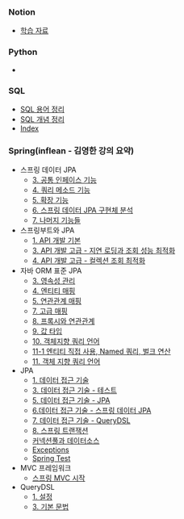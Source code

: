 
### Notion
- [학습 자료](https://www.notion.so/navill/9ac481e95c0240fcba1b72c3f5650892?pvs=4)

### Python
- 

### SQL
- [SQL 용어 정리](SQL(친절한%20SQL%20튜닝%20정리)/SQL%20용어%20정리.md)
- [SQL 개념 정리](SQL(친절한%20SQL%20튜닝%20정리)/SQL%20개념%20정리.md)
- [Index](SQL(친절한%20SQL%20튜닝%20정리)/Index.md)

### Spring(inflean - 김영한 강의 요약)
- 스프링 데이터 JPA
	- [3. 공통 인페이스 기능](Spring/스프링%20데이터%20JPA/3.%20공통%20인페이스%20기능.md)
	- [4. 쿼리 메소드 기능](Spring/스프링%20데이터%20JPA/4.%20쿼리%20메소드%20기능.md)
	- [5. 확장 기능](Spring/스프링%20데이터%20JPA/5.%20확장%20기능.md)
	- [6. 스프링 데이터 JPA 구현체 분석](Spring/스프링%20데이터%20JPA/6.%20스프링%20데이터%20JPA%20구현체%20분석.md)
	- [7. 나머지 기능들](Spring/스프링%20데이터%20JPA/7.%20나머지%20기능들.md)
- 스프링부트와 JPA
	- [1. API 개발 기본](Spring/스프링부트와%20JPA/1.%20API%20개발%20기본.md)
	- [3. API 개발 고급 - 지연 로딩과 조회 성능 최적화](Spring/스프링부트와%20JPA/3.%20API%20개발%20고급%20-%20지연%20로딩과%20조회%20성능%20최적화.md)
	- [4. API 개발 고급 - 컬렉션 조회 최적화](Spring/스프링부트와%20JPA/4.%20API%20개발%20고급%20-%20컬렉션%20조회%20최적화.md)
- 자바 ORM 표준 JPA
	- [3. 영속성 관리](Spring/자바%20ORM%20표준%20JPA%20프로그래밍/3.%20영속성%20관리.md)
	- [4. 엔티티 매핑](Spring/자바%20ORM%20표준%20JPA%20프로그래밍/4.%20엔티티%20매핑.md)
	- [5. 연관관계 매핑](Spring/자바%20ORM%20표준%20JPA%20프로그래밍/5.%20연관관계%20매핑.md)
	- [7. 고급 매핑](Spring/자바%20ORM%20표준%20JPA%20프로그래밍/7.%20고급%20매핑.md)
	- [8. 프록시와 연관관계](Spring/자바%20ORM%20표준%20JPA%20프로그래밍/8.%20프록시와%20연관관계.md)
	- [9. 값 타입](Spring/자바%20ORM%20표준%20JPA%20프로그래밍/9.%20값%20타입.md)
	- [10.  객체지향 쿼리 언어](Spring/자바%20ORM%20표준%20JPA%20프로그래밍/10.%20%20객체지향%20쿼리%20언어.md)
	- [11-1 엔티티 직접 사용, Named 쿼리, 벌크 연산](Spring/자바%20ORM%20표준%20JPA%20프로그래밍/11-1%20엔티티%20직접%20사용,%20Named%20쿼리,%20벌크%20연산.md)
	- [11. 객체 지향 쿼리 언어](Spring/자바%20ORM%20표준%20JPA%20프로그래밍/11.%20객체%20지향%20쿼리%20언어.md)
- JPA
	- [1. 데이터 접근 기술](Spring/JPA/1.%20데이터%20접근%20기술.md)
	- [3. 데이터 접근 기술 - 테스트](Spring/JPA/3.%20데이터%20접근%20기술%20-%20테스트.md)
	- [5. 데이터 접근 기술 - JPA](Spring/JPA/5.%20데이터%20접근%20기술%20-%20JPA.md)
	- [6.데이터 접근 기술 - 스프링 데이터 JPA](Spring/JPA/6.데이터%20접근%20기술%20-%20스프링%20데이터%20JPA.md)
	- [7. 데이터 접근 기술 - QueryDSL](Spring/JPA/7.%20데이터%20접근%20기술%20-%20QueryDSL.md)
	- [8. 스프링 트랜잭션](Spring/JPA/8.%20스프링%20트랜잭션.md)
	- [커넥션풀과 데이터소스](Spring/JPA/커넥션풀과%20데이터소스.md)
	- [Exceptions](Spring/JPA/Exceptions.md)
	- [Spring Test](Spring/JPA/Spring%20Test.md)
- MVC 프레임워크
	- [스프링 MVC 시작](Spring/MVC%20프레임워크%20이해/스프링%20MVC%20시작.md)
- QueryDSL
	- [1. 설정](Spring/QueryDSL/1.%20설정.md)
	- [3. 기본 문법](Spring/QueryDSL/3.%20기본%20문법.md)









